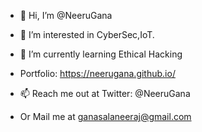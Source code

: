 - 👋 Hi, I’m @NeeruGana
- 👀 I’m interested in CyberSec,IoT.
- 🌱 I’m currently learning Ethical Hacking
- Portfolio: https://neerugana.github.io/

- 📫 Reach me out at Twitter: @NeeruGana
- Or Mail me at ganasalaneeraj@gmail.com

<!---
NeeruGana/NeeruGana is a ✨ special ✨ repository because its `README.md` (this file) appears on your GitHub profile.
You can click the Preview link to take a look at your changes.
--->
